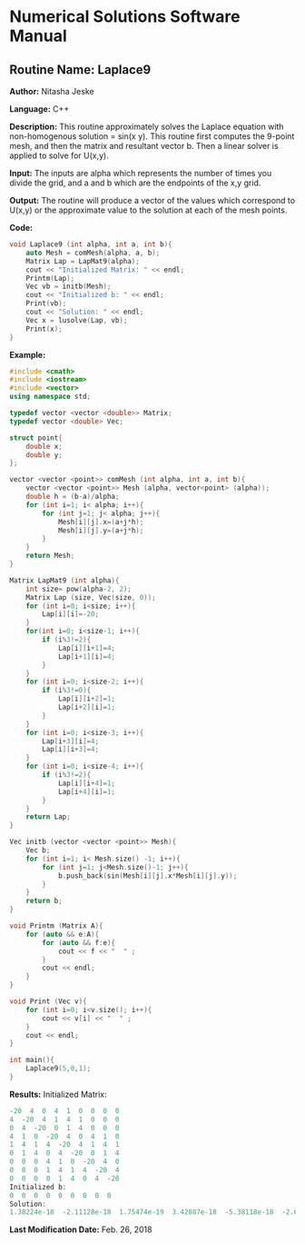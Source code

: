 # Numerical Solutions Software Manual

## **Routine Name:** Laplace9

**Author:** Nitasha Jeske

**Language:** C++

**Description:** This routine approximately solves the Laplace equation with non-homogenous solution = sin(x y). This routine first computes the 9-point mesh, and then the matrix and resultant vector b. Then a linear solver is applied to solve for U(x,y). 

**Input:** The inputs are alpha which represents the number of times you divide the grid, and a and b which are the endpoints of the x,y grid.

**Output:** The routine will produce a vector of the values which correspond to U(x,y) or the approximate value to the solution at each of the mesh points. 

**Code:** 
```C++
void Laplace9 (int alpha, int a, int b){
    auto Mesh = comMesh(alpha, a, b);
    Matrix Lap = LapMat9(alpha);
    cout << "Initialized Matrix: " << endl;
    Printm(Lap);
    Vec vb = initb(Mesh);
    cout << "Initialized b: " << endl;
    Print(vb);
    cout << "Solution: " << endl;
    Vec x = lusolve(Lap, vb);
    Print(x);
}
```

**Example:**
```C++
#include <cmath>
#include <iostream>
#include <vector>
using namespace std;

typedef vector <vector <double>> Matrix;
typedef vector <double> Vec;

struct point{
    double x;
    double y;
};

vector <vector <point>> comMesh (int alpha, int a, int b){
    vector <vector <point>> Mesh (alpha, vector<point> (alpha));
    double h = (b-a)/alpha;
    for (int i=1; i< alpha; i++){
        for (int j=1; j< alpha; j++){
            Mesh[i][j].x=(a+j*h);
            Mesh[i][j].y=(a+j*h);
        }
    }
    return Mesh;
}

Matrix LapMat9 (int alpha){
    int size= pow(alpha-2, 2);
    Matrix Lap (size, Vec(size, 0));
    for (int i=0; i<size; i++){
        Lap[i][i]=-20;
    }
    for(int i=0; i<size-1; i++){
        if (i%3!=2){
            Lap[i][i+1]=4;
            Lap[i+1][i]=4;
        }
    }
    for (int i=0; i<size-2; i++){
        if (i%3!=0){
            Lap[i][i+2]=1;
            Lap[i+2][i]=1;
        }
    }
    for (int i=0; i<size-3; i++){
        Lap[i+3][i]=4;
        Lap[i][i+3]=4;
    }
    for (int i=0; i<size-4; i++){
        if (i%3!=2){
            Lap[i][i+4]=1;
            Lap[i+4][i]=1;
        }
    }
    return Lap;
}

Vec initb (vector <vector <point>> Mesh){
    Vec b;
    for (int i=1; i< Mesh.size() -1; i++){
        for (int j=1; j<Mesh.size()-1; j++){
            b.push_back(sin(Mesh[i][j].x*Mesh[i][j].y));
        }
    }
    return b;
}

void Printm (Matrix A){
    for (auto && e:A){
        for (auto && f:e){
            cout << f << "  " ;
        }
        cout << endl;
    }
}

void Print (Vec v){
    for (int i=0; i<v.size(); i++){
        cout << v[i] << "  " ;
    }
    cout << endl;
}

int main(){
    Laplace9(5,0,1);
}
```

**Results:** 
Initialized Matrix: 
```C++
-20  4  0  4  1  0  0  0  0  
4  -20  4  1  4  1  0  0  0  
0  4  -20  0  1  4  0  0  0  
4  1  0  -20  4  0  4  1  0  
1  4  1  4  -20  4  1  4  1  
0  1  4  0  4  -20  0  1  4  
0  0  0  4  1  0  -20  4  0  
0  0  0  1  4  1  4  -20  4  
0  0  0  0  1  4  0  4  -20  
Initialized b: 
0  0  0  0  0  0  0  0  0  
Solution: 
1.38224e-18  -2.11128e-18  1.75474e-19  3.42887e-18  -5.38118e-18  -2.60495e-18  1.38224e-18  -2.11128e-18  1.75475e-19  
```

**Last Modification Date:** Feb. 26, 2018
